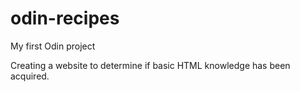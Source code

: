 # odin-recipes
<p>My first Odin project</p>
<p>Creating a website to determine if basic HTML knowledge has been acquired.</p>